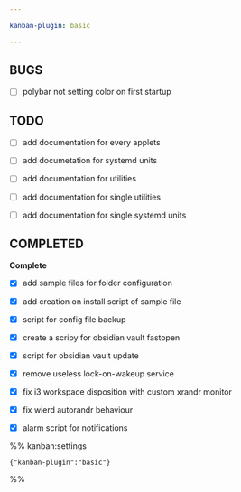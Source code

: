 ```yaml
---

kanban-plugin: basic

---
```


## BUGS

- [ ] polybar not setting color on first startup


## TODO

- [ ] add documentation for every applets
- [ ] add documetation for systemd units
- [ ] add documentation for utilities
- [ ] add documentation for single utilities
- [ ] add documentation for single systemd units


## COMPLETED

**Complete**
- [x] add sample files for folder configuration
- [x] add creation on install script of sample file
- [x] script for config file backup
- [x] create a scripy for obsidian vault fastopen
- [x] script for obsidian vault update
- [x] remove useless lock-on-wakeup service
- [x] fix i3 workspace disposition with custom xrandr monitor
- [x] fix wierd autorandr behaviour
- [x] alarm script for notifications




%% kanban:settings
```
{"kanban-plugin":"basic"}
```
%%